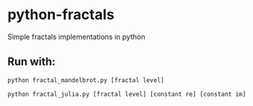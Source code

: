 # python-fractals
Simple fractals implementations in python

## Run with:

	python fractal_mandelbrot.py [fractal level]

	python fractal_julia.py [fractal level] [constant re] [constant im]